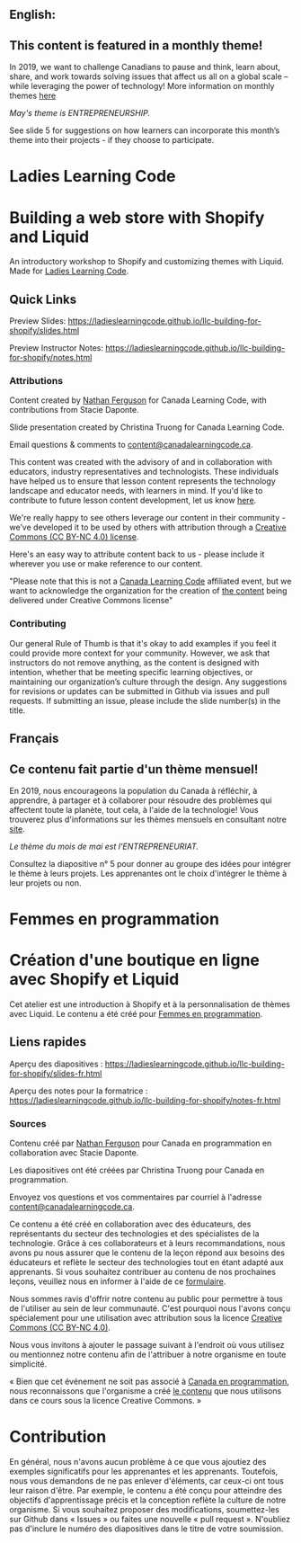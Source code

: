 ## English:

## This content is featured in a monthly theme!

In 2019, we want to challenge Canadians to pause and think, learn about, share, and work towards solving issues that affect us all on a global scale – while leveraging the power of technology!  More information on monthly themes [here](https://www.canadalearningcode.ca/monthly-themes/)

*May's theme is ENTREPRENEURSHIP.*

See slide 5 for suggestions on how learners can incorporate this month’s theme into their projects - if they choose to participate.

# Ladies Learning Code
# Building a web store with Shopify and Liquid

An introductory workshop to Shopify and customizing themes with Liquid.  Made for [Ladies Learning Code](http://ladieslearningcode.com).

## Quick Links

Preview Slides: https://ladieslearningcode.github.io/llc-building-for-shopify/slides.html

Preview Instructor Notes: https://ladieslearningcode.github.io/llc-building-for-shopify/notes.html

### Attributions

Content created by [Nathan Ferguson](https://github.com/NathanPJF) for Canada Learning Code, with contributions from Stacie Daponte.

Slide presentation created by Christina Truong for Canada Learning Code.

Email questions & comments to [content@canadalearningcode.ca](mailto:content@canadalearningcode.ca).

This content was created with the advisory of and in collaboration with educators, industry representatives and technologists. These individuals have helped us to ensure that lesson content represents the technology landscape and educator needs, with learners in mind. If you'd like to contribute to future lesson content development, let us know [here](https://docs.google.com/forms/d/e/1FAIpQLSfJ8NSMKVAmzpdn3EAymxCbDDz3XZPxyDdmtQ87GECuvXzzDQ/viewform).

We're really happy to see others leverage our content in their community - we’ve developed it to be used by others with attribution through a [Creative Commons (CC BY-NC 4.0) license](https://creativecommons.org/licenses/by-nc/4.0/).

Here's an easy way to attribute content back to us - please include it wherever you use or make reference to our content.

"Please note that this is not a [Canada Learning Code](https://www.canadalearningcode.ca/) affiliated event, but we want to acknowledge the organization for the creation of [the content](https://github.com/ladieslearningcode/llc-intro-to-javascript) being delivered under Creative Commons license"


### Contributing

Our general Rule of Thumb is that it's okay to add examples if you feel it could provide more context for your community. However, we ask that instructors do not remove anything, as the content is designed with intention, whether that be meeting specific learning objectives, or maintaining our organization’s culture through the design.  Any suggestions for revisions or updates can be submitted in Github via issues and pull requests. If submitting an issue, please include the slide number(s) in the title.

## Français

## Ce contenu fait partie d'un thème mensuel!

En 2019, nous encourageons la population du Canada à réfléchir, à apprendre, à partager et à collaborer pour résoudre des problèmes qui affectent toute la planète, tout cela, à l'aide de la technologie! Vous trouverez plus d'informations sur les thèmes mensuels en consultant notre [site](https://www.canadalearningcode.ca/monthly-themes/).

*Le thème du mois de mai est l'ENTREPRENEURIAT.*

Consultez la diapositive n° 5 pour donner au groupe des idées pour intégrer le thème à leurs projets. Les apprenantes ont le choix d'intégrer le thème à leur projets ou non.

# Femmes en programmation
# Création d'une boutique en ligne avec Shopify et Liquid

Cet atelier est une introduction à Shopify et à la personnalisation de thèmes avec Liquid. Le contenu a été créé pour [Femmes en programmation](http://ladieslearningcode.com).

## Liens rapides

Aperçu des diapositives : https://ladieslearningcode.github.io/llc-building-for-shopify/slides-fr.html

Aperçu des notes pour la formatrice : https://ladieslearningcode.github.io/llc-building-for-shopify/notes-fr.html

### Sources

Contenu créé par [Nathan Ferguson](https://github.com/NathanPJF) pour Canada en programmation en collaboration avec Stacie Daponte.


Les diapositives ont été créées par Christina Truong pour Canada en programmation.

Envoyez vos questions et vos commentaires par courriel à l'adresse [content@canadalearningcode.ca](mailto:content@canadalearningcode.ca).

Ce contenu a été créé en collaboration avec des éducateurs, des représentants du secteur des technologies et des spécialistes de la technologie. Grâce à ces collaborateurs et à leurs recommandations, nous avons pu nous assurer que le contenu de la leçon répond aux besoins des éducateurs et reflète le secteur des technologies tout en étant adapté aux apprenants. Si vous souhaitez contribuer au contenu de nos prochaines leçons, veuillez nous en informer à l'aide de ce [formulaire](https://docs.google.com/forms/d/e/1FAIpQLSfJ8NSMKVAmzpdn3EAymxCbDDz3XZPxyDdmtQ87GECuvXzzDQ/viewform).

Nous sommes ravis d'offrir notre contenu au public pour permettre à tous de l'utiliser au sein de leur communauté. C'est pourquoi nous l'avons conçu spécialement pour une utilisation avec attribution sous la licence [Creative Commons (CC BY-NC 4.0)](https://creativecommons.org/licenses/by-nc/4.0/deed.fr).

Nous vous invitons à ajouter le passage suivant à l'endroit où vous utilisez ou mentionnez notre contenu afin de l'attribuer à notre organisme en toute simplicité.

« Bien que cet événement ne soit pas associé à [Canada en programmation](http://canadalearningcode.ca/fr), nous reconnaissons que l'organisme a créé [le contenu](https://github.com/ladieslearningcode/llc-intro-to-javascript) que nous utilisons dans ce cours sous la licence Creative Commons. »

# Contribution

En général, nous n'avons aucun problème à ce que vous ajoutiez des exemples significatifs pour les apprenantes et les apprenants. Toutefois, nous vous demandons de ne pas enlever d'éléments, car ceux-ci ont tous leur raison d'être. Par exemple, le contenu a été conçu pour atteindre des objectifs d'apprentissage précis et la conception reflète la culture de notre organisme. Si vous souhaitez proposer des modifications, soumettez-les sur Github dans « Issues » ou faites une nouvelle « pull request ». N'oubliez pas d'inclure le numéro des diapositives dans le titre de votre soumission.
